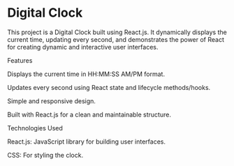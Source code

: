 # Digital Clock 

This project is a Digital Clock built using React.js. It dynamically displays the current time, updating every second, and demonstrates the power of React for creating dynamic and interactive user interfaces.

Features

Displays the current time in HH:MM:SS AM/PM format.

Updates every second using React state and lifecycle methods/hooks.

Simple and responsive design.

Built with React.js for a clean and maintainable structure.

Technologies Used

React.js: JavaScript library for building user interfaces.

CSS: For styling the clock.